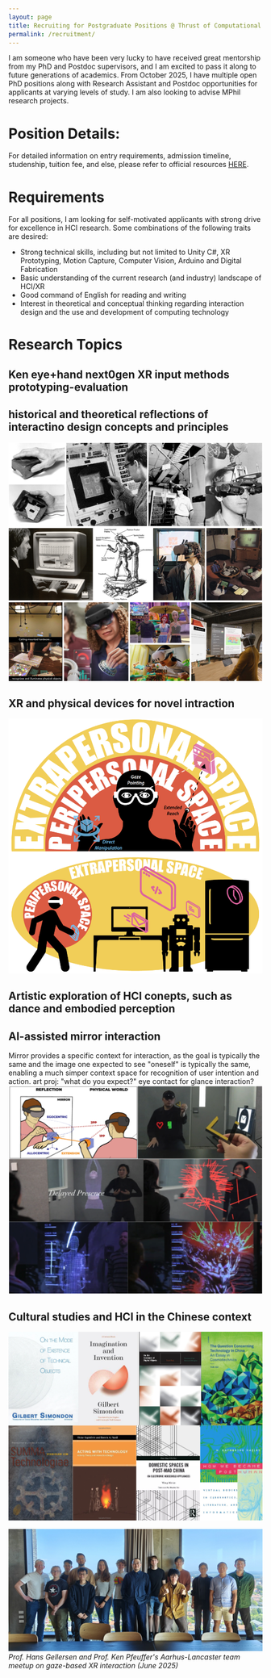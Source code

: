 ```yaml
---
layout: page
title: Recruiting for Postgraduate Positions @ Thrust of Computational Medita and Arts, HKUST(GZ)
permalink: /recruitment/
---
```

I am someone who have been very lucky to have received great mentorship from my PhD and Postdoc supervisors, and I am excited to pass it along to future generations of academics. From October 2025, I have multiple open PhD positions along with Research Assistant and Postdoc opportunities for applicants at varying levels of study. I am also looking to advise MPhil research projects. 

# Position Details:

For detailed information on entry requirements, admission timeline, studenship, tuition fee, and else, please refer to official resources <a href="https://www.linkedin.com/posts/hkust-gz-information-hub_ai-cma-dsa-activity-7353801086882779137-kSIA?utm_source=share&utm_medium=member_desktop&rcm=ACoAABVMZ8MBBiVO8-i72U2ARtt03Fr5Sr3w9s0">HERE</a>.


# Requirements 

For all positions, I am looking for self-motivated applicants with strong drive for excellence in HCI research. Some combinations of the following traits are desired:
<ul>
  <li>Strong technical skills, including but not limited to Unity C#, XR Prototyping, Motion Capture, Computer Vision, Arduino and Digital Fabrication</li>
  <li>Basic understanding of the current research (and industry) landscape of HCI/XR</li>
  <li>Good command of English for reading and writing</li>
  <li>Interest in theoretical and conceptual thinking regarding interaction design and the use and development of computing technology</li>
</ul>

# Research Topics

## Ken eye+hand next0gen XR input methods prototyping-evaluation

## historical and theoretical reflections of interactino design concepts and principles
![alt text](assets/images/recruitment/history.png)

## XR and physical devices for novel intraction
![alt text](assets/images/recruitment/xr.png)

## Artistic exploration of HCI conepts, such as dance and embodied perception

## AI-assisted mirror interaction
Mirror provides a specific context for interaction, as the goal is typically the same and the image one expected to see "oneself" is typically the same, enabling a much simper context space for recognition of user intention and action. 
art proj: "what do you expect?" eye contact for glance interaction?
![alt text](assets/images/recruitment/mirror.png)

## Cultural studies and HCI in the Chinese context 
![alt text](assets/images/recruitment/books.png)





![alt text](assets/images/recruitment/gemini.jpg)
*Prof. Hans Gellersen and Prof. Ken Pfeuffer's Aarhus-Lancaster team meetup on gaze-based XR interaction  (June 2025)*